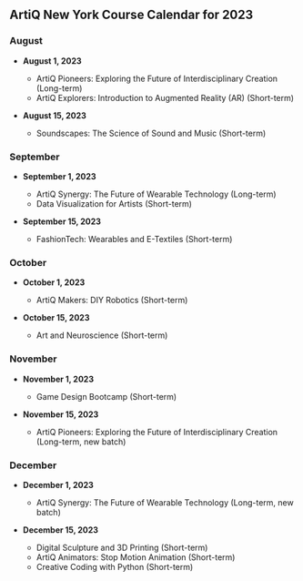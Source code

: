## ArtiQ New York Course Calendar for 2023

### August

- **August 1, 2023**
    - ArtiQ Pioneers: Exploring the Future of Interdisciplinary Creation (Long-term)
    - ArtiQ Explorers: Introduction to Augmented Reality (AR) (Short-term)

- **August 15, 2023**
    - Soundscapes: The Science of Sound and Music (Short-term)

### September

- **September 1, 2023**
    - ArtiQ Synergy: The Future of Wearable Technology (Long-term)
    - Data Visualization for Artists (Short-term)

- **September 15, 2023**
    - FashionTech: Wearables and E-Textiles (Short-term)

### October

- **October 1, 2023**
    - ArtiQ Makers: DIY Robotics (Short-term)

- **October 15, 2023**
    - Art and Neuroscience (Short-term)

### November

- **November 1, 2023**
    - Game Design Bootcamp (Short-term)

- **November 15, 2023**
    - ArtiQ Pioneers: Exploring the Future of Interdisciplinary Creation (Long-term, new batch)

### December

- **December 1, 2023**
    - ArtiQ Synergy: The Future of Wearable Technology (Long-term, new batch)

- **December 15, 2023**
    - Digital Sculpture and 3D Printing (Short-term)
    - ArtiQ Animators: Stop Motion Animation (Short-term)
    - Creative Coding with Python (Short-term)
